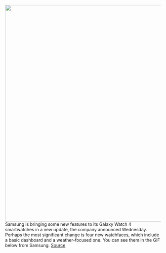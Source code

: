 <img src='https://cdn.vox-cdn.com/thumbor/JBY9FqvMRrtBvE6SdUOgve3Hebc=/0x0:2040x1360/1200x800/filters:focal(857x517:1183x843)/cdn.vox-cdn.com/uploads/chorus_image/image/70020335/dbohn_210816_4717_0001.0.jpg' width='700px' /><br/>
Samsung is bringing some new features to its Galaxy Watch 4 smartwatches in a new update, the company announced Wednesday. Perhaps the most significant change is four new watchfaces, which include a basic dashboard and a weather-focused one. You can see them in the GIF below from Samsung.
<a href='https://www.theverge.com/2021/10/20/22735558/samsung-galaxy-watch-4-classic-faces-maison-kitsune'> Source <a/>
